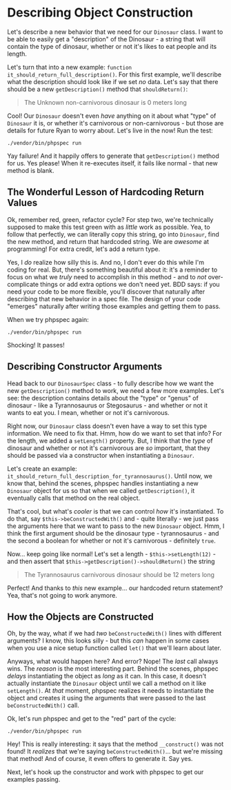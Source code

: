 # Describing Object Construction

Let's describe a new behavior that we need for our `Dinosaur` class. I want to
be able to easily get a "description" of the Dinosaur - a string that will contain
the type of dinosaur, whether or not it's likes to eat people and its length.

Let's turn that into a new example: `function it_should_return_full_description()`.
For this first example, we'll describe what the description should look like if
we set *no* data. Let's say that there should be a new `getDescription()` method
that `shouldReturn()`:

> The Unknown non-carnivorous dinosaur is 0 meters long

Cool! Our `Dinosaur` doesn't even *have* anything on it about what "type" of
`Dinosaur` it is, or whether it's carnivorous or non-carnivorous - but those are
details for future Ryan to worry about. Let's live in the now! Run the test:

```terminal
./vendor/bin/phpspec run
```

Yay failure! And it happily offers to generate that `getDescription()` method for
us. Yes please! When it re-executes itself, it fails like normal - that new method
is blank.

## The Wonderful Lesson of Hardcoding Return Values

Ok, remember red, green, refactor cycle? For step two, we're technically supposed
to make this test green with as *little* work as possible. Yea, to follow that
perfectly, we can literally copy this string, go into `Dinosaur`, find the new
method, and return that hardcoded string. We are *awesome* at programming! For
extra credit, let's add a return type.

Yes, I *do* realize how silly this is. And no, I don't ever do this while I'm
coding for real. But, there's something beautiful about it: it's a reminder to
focus on what we *truly* need to accomplish in this method - and to *not* over-complicate
things or add extra options we don't need yet. BDD says: if you need your code
to be more flexible, you'll discover that naturally after describing that new
behavior in a spec file. The design of your code "emerges" naturally after writing
those examples and getting them to pass.

When we try phpspec again:

```terminal-silent
./vendor/bin/phpspec run
```

Shocking! It passes!

## Describing Constructor Arguments

Head back to our `DinosaurSpec` class - to fully describe how we want the new
`getDescription()` method to work, we need a few more examples. Let's see: the
description contains details about the "type" or "genus" of dinosaur - like a Tyrannosaurus
or Stegosaurus - and whether or not it wants to eat you. I mean, whether or not
it's carnivorous.

Right now, our `Dinosaur` class doesn't even have a way to set this type information.
We need to fix that. Hmm, how do we want to set that info? For the length, we added
a `setLength()` property. But, I think that the *type* of dinosaur and whether or
not it's carnivorous are *so* important, that they should be passed via a constructor
when instantiating a `Dinosaur`.

Let's create an example: `it_should_return_full_description_for_tyrannosaurus()`.
Until now, we know that, behind the scenes, phpspec handles instantiating a new
`Dinosaur` object for us so that when we called `getDescription()`, it eventually
calls that method on the real object.

That's cool, but what's *cooler* is that we can control *how* it's instantiated.
To do that, say `$this->beConstructedWith()` and - quite literally - we just pass
the arguments here that we want to pass to the new `Dinosaur` object. Hmm, I think
the first argument should be the dinosaur type - tyrannosaurus - and the second
a boolean for whether or not it's carnivorous - definitely `true`.

Now... keep going like normal! Let's set a length - `$this->setLength(12)` - and
then assert that `$this->getDescription()->shouldReturn()` the string

> The Tyrannosaurus carnivorous dinosaur should be 12 meters long

Perfect! And thanks to *this* new example... our hardcoded return statement? Yea,
that's not going to work anymore.

## How the Objects are Constructed

Oh, by the way, what if we had *two* `beConstructedWith()` lines with different
arguments? I know, this looks silly - but this *can* happen in some cases when
you use a nice setup function called `let()` that we'll learn about later.

Anyways, what would happen here? And error? Nope! The *last* call always wins.
The *reason* is the most interesting part. Behind the scenes, phpspec *delays*
instantiating the object as *long* as it can. In this case, it doesn't actually
instantiate the `Dinosaur` object until we call a method on it like `setLength()`.
At *that* moment, phpspec realizes it needs to instantiate the object and creates
it using the arguments that were passed to the last `beConstructedWith()` call.

Ok, let's run phpspec and get to the "red" part of the cycle:

```terminal
./vendor/bin/phpspec run
```

Hey! This is really interesting: it says that the method `__construct()` was not
found! It *realizes* that we're saying `beConstructedWith()`... but we're missing
that method! And of course, it even offers to generate it. Say yes.

Next, let's hook up the constructor and work with phpspec to get our examples
passing.
